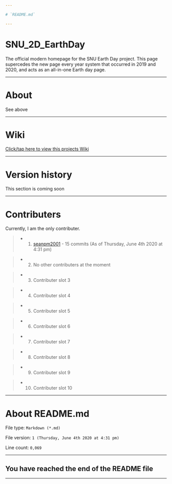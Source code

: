 ```yaml
---

# `README.md`

---
```


# SNU_2D_EarthDay
The official modern homepage for the SNU Earth Day project. This page supercedes the new page every year system that occurred in 2019 and 2020, and acts as an all-in-one Earth day page.

---

# About

See above

---

# Wiki

[Click/tap here to view this projects Wiki](https://github.com/seanpm2001/SNU_2D_EarthDay/wiki)

---

# Version history

This section is coming soon

---

# Contributers

Currently, I am the only contributer.

> * 1. [seanpm2001](https://github.com/seanpm2001/) - 15 commits (As of Thursday, June 4th 2020 at 4:31 pm)

> * 2. No other contributers at the moment

> * 3. Contributer slot 3

> * 4. Contributer slot 4

> * 5. Contributer slot 5

> * 6. Contributer slot 6

> * 7. Contributer slot 7

> * 8. Contributer slot 8

> * 9. Contributer slot 9

> * 10. Contributer slot 10

---

# About README.md

File type: `Markdown (*.md)`

File version: `1 (Thursday, June 4th 2020 at 4:31 pm)`

Line count: `0,069`

---

## You have reached the end of the README file

---
